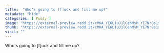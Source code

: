 ```yaml
---
title:  "Who's going to [f]uck and fill me up?"
metadate: "hide"
categories: [ Pussy ]
image: "https://external-preview.redd.it/cMKA_YE6LIuJ1lCehMyM_YE7Nr8s1s_taIMqgUz2jYQ.jpg?auto=webp&s=3b6a8ded886f07fb3202f34e20b279f76d1a3e35"
thumb: "https://external-preview.redd.it/cMKA_YE6LIuJ1lCehMyM_YE7Nr8s1s_taIMqgUz2jYQ.jpg?width=1080&crop=smart&auto=webp&s=4b634ff4edead053222272432328e4fcea1d3ac2"
visit: ""
---
```

Who's going to [f]uck and fill me up?
